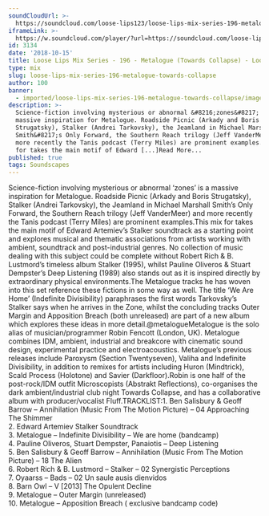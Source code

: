 ```yaml
---
soundCloudUrl: >-
  https://soundcloud.com/loose-lips123/loose-lips-mix-series-196-metalogue-towards-collapse
iframeLink: >-
  https://w.soundcloud.com/player/?url=https://soundcloud.com/loose-lips123/loose-lips-mix-series-196-metalogue-towards-collapse&color=00aabb&auto_play=false&hide_related=false&show_comments=true&show_user=true&show_reposts=false
id: 3134
date: '2018-10-15'
title: Loose Lips Mix Series - 196 - Metalogue (Towards Collapse) - Loose Lips
type: mix
slug: loose-lips-mix-series-196-metalogue-towards-collapse
author: 100
banner:
  - imported/loose-lips-mix-series-196-metalogue-towards-collapse/image3134.jpeg
description: >-
  Science-fiction involving mysterious or abnormal &#8216;zones&#8217; is a
  massive inspiration for Metalogue. Roadside Picnic (Arkady and Boris
  Strugatsky), Stalker (Andrei Tarkovsky), the Jeamland in Michael Marshall
  Smith&#8217;s Only Forward, the Southern Reach trilogy (Jeff VanderMeer) and
  more recently the Tanis podcast (Terry Miles) are prominent examples. This mix
  for takes the main motif of Edward [...]Read More...
published: true
tags: Soundscapes
---
```

Science-fiction involving mysterious or abnormal ‘zones’ is a massive inspiration for Metalogue. Roadside Picnic (Arkady and Boris Strugatsky), Stalker (Andrei Tarkovsky), the Jeamland in Michael Marshall Smith’s Only Forward, the Southern Reach trilogy (Jeff VanderMeer) and more recently the Tanis podcast (Terry Miles) are prominent examples.This mix for takes the main motif of Edward Artemiev’s Stalker soundtrack as a starting point and explores musical and thematic associations from artists working with ambient, soundtrack and post-industrial genres. No collection of music dealing with this subject could be complete without Robert Rich & B. Lustmord’s timeless album Stalker (1995), whilst Pauline Oliveros & Stuart Dempster’s Deep Listening (1989) also stands out as it is inspired directly by extraordinary physical environments.The Metalogue tracks he has woven into this set reference these fictions in some way as well. The title ‘We Are Home’ (Indefinite Divisibility) paraphrases the first words Tarkovsky’s Stalker says when he arrives in the Zone, whilst the concluding tracks Outer Margin and Apposition Breach (both unreleased) are part of a new album which explores these ideas in more detail.@metalogueMetalogue is the solo alias of musician/programmer Robin Fencott (London, UK). Metalogue combines IDM, ambient, industrial and breakcore with cinematic sound design, experimental practice and electroacoustics. Metalogue’s previous releases include Paroxysm (Section Twentyseven), Valiha and Indefinite Divisibility, in addition to remixes for artists including Huron (Mindtrick), Scald Process (Holotone) and Savier (Darkfloor).Robin is one half of the post-rock/IDM outfit Microscopists (Abstrakt Reflections), co-organises the dark ambient/industrial club night Towards Collapse, and has a collaborative album with producer/vocalist Fluff.TRACKLIST:1\. Ben Salisbury & Geoff Barrow – Annihilation (Music From The Motion Picture) – 04 Approaching The Shimmer  
2\. Edward Artemiev Stalker Soundtrack  
3\. Metalogue – Indefinite Divisibility – We are home (bandcamp)  
4\. Pauline Oliveros, Stuart Dempster, Panaiotis ‎– Deep Listening  
5\. Ben Salisbury & Geoff Barrow – Annihilation (Music From The Motion Picture) – 18 The Alien  
6\. Robert Rich & B. Lustmord – Stalker – 02 Synergistic Perceptions  
7\. Oyaarss – Bads – 02 Un saule ausis dienvidos  
8\. Barn Owl – V \[2013\] The Opulent Decline  
9\. Metalogue – Outer Margin (unreleased)  
10\. Metalogue – Apposition Breach ( exclusive bandcamp code)